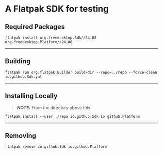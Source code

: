 # A Flatpak SDK for testing
## Required Packages
```console
flatpak install org.freedesktop.Sdk//24.08 org.freedesktop.Platform//24.08
```
---
## Building
```console
flatpak run org.flatpak.Builder build-dir --repo=../repo --force-clean io.github.Sdk.yml
```
---
## Installing Locally
> **_NOTE:_**  From the directory above this
```console
flatpak install --user ./repo io.github.Sdk io.github.Platform
```
---
## Removing
```console
flatpak remove io.github.Sdk io.github.Platform
```
